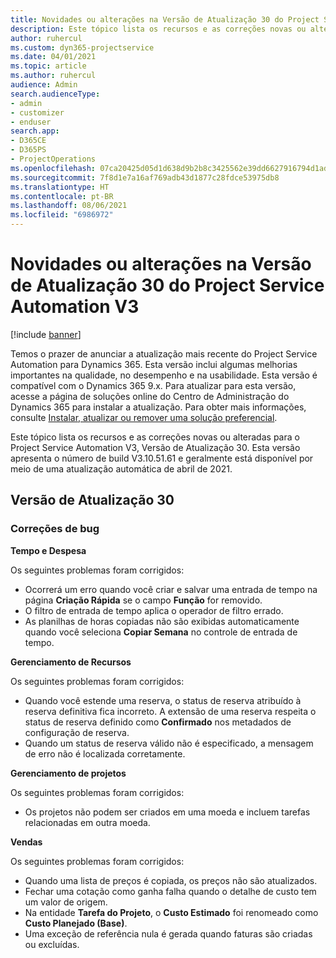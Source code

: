 ```yaml
---
title: Novidades ou alterações na Versão de Atualização 30 do Project Service Automation V3
description: Este tópico lista os recursos e as correções novas ou alteradas disponíveis na Versão de Atualização 30 do Project Service Automation V3.
author: ruhercul
ms.custom: dyn365-projectservice
ms.date: 04/01/2021
ms.topic: article
ms.author: ruhercul
audience: Admin
search.audienceType:
- admin
- customizer
- enduser
search.app:
- D365CE
- D365PS
- ProjectOperations
ms.openlocfilehash: 07ca20425d05d1d638d9b2b8c3425562e39dd6627916794d1ad8441f00658459
ms.sourcegitcommit: 7f8d1e7a16af769adb43d1877c28fdce53975db8
ms.translationtype: HT
ms.contentlocale: pt-BR
ms.lasthandoff: 08/06/2021
ms.locfileid: "6986972"
---
```

# <a name="whats-new-or-changed-in-project-service-automation-update-release-30-v3"></a>Novidades ou alterações na Versão de Atualização 30 do Project Service Automation V3

[!include [banner](../includes/psa-now-project-operations.md)]

Temos o prazer de anunciar a atualização mais recente do Project Service Automation para Dynamics 365. Esta versão inclui algumas melhorias importantes na qualidade, no desempenho e na usabilidade. Esta versão é compatível com o Dynamics 365 9.x. Para atualizar para esta versão, acesse a página de soluções online do Centro de Administração do Dynamics 365 para instalar a atualização. Para obter mais informações, consulte [Instalar, atualizar ou remover uma solução preferencial](/power-platform/admin/install-remove-preferred-solution.md).

Este tópico lista os recursos e as correções novas ou alteradas para o Project Service Automation V3, Versão de Atualização 30. Esta versão apresenta o número de build V3.10.51.61 e geralmente está disponível por meio de uma atualização automática de abril de 2021.

## <a name="update-release-30"></a>Versão de Atualização 30

### <a name="bug-fixes"></a>Correções de bug

**Tempo e Despesa**

Os seguintes problemas foram corrigidos:

- Ocorrerá um erro quando você criar e salvar uma entrada de tempo na página **Criação Rápida** se o campo **Função** for removido.
- O filtro de entrada de tempo aplica o operador de filtro errado.
- As planilhas de horas copiadas não são exibidas automaticamente quando você seleciona **Copiar Semana** no controle de entrada de tempo.

**Gerenciamento de Recursos**

Os seguintes problemas foram corrigidos:

- Quando você estende uma reserva, o status de reserva atribuído à reserva definitiva fica incorreto. A extensão de uma reserva respeita o status de reserva definido como **Confirmado** nos metadados de configuração de reserva.
- Quando um status de reserva válido não é especificado, a mensagem de erro não é localizada corretamente.

**Gerenciamento de projetos**

Os seguintes problemas foram corrigidos:

- Os projetos não podem ser criados em uma moeda e incluem tarefas relacionadas em outra moeda.

**Vendas**

Os seguintes problemas foram corrigidos:

- Quando uma lista de preços é copiada, os preços não são atualizados.
- Fechar uma cotação como ganha falha quando o detalhe de custo tem um valor de origem.
- Na entidade **Tarefa do Projeto**, o **Custo Estimado** foi renomeado como **Custo Planejado (Base)**.
- Uma exceção de referência nula é gerada quando faturas são criadas ou excluídas.
